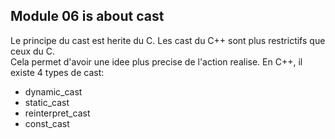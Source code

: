 ## Module 06 is about cast

Le principe du cast est herite du C.
Les cast du C++ sont plus restrictifs que ceux du C.  
Cela permet d'avoir une idee plus precise de l'action realise.
En C++, il existe 4 types de cast:  
- dynamic_cast
- static_cast
- reinterpret_cast
- const_cast
